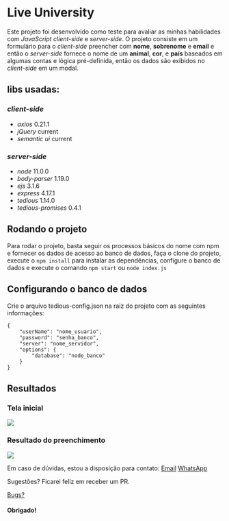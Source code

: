 # **Live University**

Este projeto foi desenvolvido como teste para avaliar as minhas habilidades com _JavaScript_ _client-side_ e _server-side_. O projeto consiste em um formulário para o _client-side_ preencher com **nome**, **sobrenome** e **email** e então o _server-side_ fornece o nome de um **animal**, **cor**, e **país** baseados em algumas contas e lógica pré-definida, então os dados são exibidos no _client-side_ em um modal.

## libs usadas:

### _client-side_
- _axios_ 0.21.1
- _jQuery_ current
- _semantic ui_ current
### _server-side_
- _node_ 11.0.0
- _body-parser_ 1.19.0
- _ejs_ 3.1.6
- _express_ 4.17.1
- _tedious_ 1.14.0
- _tedious-promises_ 0.4.1

## Rodando o projeto

Para rodar o projeto, basta seguir os processos básicos do nome com npm e fornecer os dados de acesso ao banco de dados, faça o clone do projeto, execute o ```npm install``` para instalar as dependências, configure o banco de dados e execute o comando ```npm start``` ou ```node index.js```

## Configurando o banco de dados

Crie o arquivo tedious-config.json na raiz do projeto com as seguintes informações:

```
{
    "userName": "nome_usuario",
    "password": "senha_banco",
    "server": "nome_servidor",
    "options": {
        "database": "node_banco"
    }
}
```

## Resultados

### Tela inicial
<img src="https://lh3.googleusercontent.com/fife/AAWUweXVnKMOxJ1JynEJ9fOep-AsBIsNdULxPeAQVsw8Ekjdu418dgtCWt60T6ET64SOwh7oA_D2JxHZmALBtJUxzyVrowEZgBEfEalalGKkfBLrFyCpZd-eequR7NFY1bc3BeHcgxegZD1cLyv01MjS3wTpeIaAIz191JqgAxzhpz-QOcqQxjYmnfYu2VOm26uFEfcPeWdSRROA6Uq5-oH5EaoThhcSsXZZHpNxXTKTW99fOp9G7EByWwvUvYZO3SoRHXE7sizLyWA5i7l_fVkpw87HMpY1VR9rCGIRPCdpYLxJxx-oOMGsfEN5-w5FSJMf1j_T-Kd4oX2lW0SAkAyKkDwDsB3ziiZpejQRr5gL_AlHo40KjQBVhSRTED6RsXIak9ll_TO-B5KbiL1p5KbUnizwbamnv6WSL1ec8oVAESxVmHcueQcPSVT3k4yPMIiYdiUVZ3ljFT4C3XNQNKArLTNcsBXNCCMilpw4BoWXwL-DhM0L4NPUN50seoXqsqneDQEBapk4dTxDrF26kXM4ILgR8uKWv-vVcBYfbUFZqUY09K9II_hv-Y02TXiwNbglEszWW7UlaDO_uVo7c9H4EmXMk_TpDzSCTGMOXuRSALgdKXhloMVfpN_f9897j5cCkwf3xTKfuboXZvkGcdcMiYzwScGoKXpj0Ry_o5lyacJck3i9SZD-69jFzm78JBzpzAzvASICw53SOvMuJHgG5f8T-5XqO-iZ72g=w1313-h725-ft">

### Resultado do preenchimento
<img src="https://lh3.googleusercontent.com/fife/AAWUweW2GDSGtETYna_q6cqiW-iqbXpOkJYsvY9dYduVUCSWcBYOOw9p9jd-3chCY1kfhGQdKuZRU-SVJ0qDpwfYsmZ2xUxsQmIt0i3Zsi4JwFIxrGkFOueZzv3keNr7yW_SqpE0J66grSQyoVKD4-CvO3qLbGw0oA1qJSzhp5goGvuQbhPYHUJrCY2bX4tCQKf3o4-fljWYGktEB6q3klrzrRuBtfXJ-3cNghwmAMV4BD1EFQKZtaVltT6n5eFQElAH3Uii4pxZBqfcXSGxlOx-zjyWG4EYegratr5j_TCGYASdnM6UXS6xzr4HN6Z2sviO0bII662r7fcuVGiWK_TAAIWlnOT3nBUlICQmX_-MpKVa37fqD0HOKWExTwUNh-KKzDUau5lrLHcEnE7b3nM6fIjT598QZSKFIE1I0fXglEAvVnCC4oRNCicTc8P2lKKSvO7zVns2kzNNi76W9AI6WRIRFCDb8r6vWCrMIEdw2wvsigOIU9qePWzPYWUcAdbBBn6OmMSO1p-jeMGYb4PpnOalIPCcb4YrucCyaZ73t1Af43KvHc99Uy8vWK-MbWxSy9aGSfrBVeBkvnDyPc97vgalJOeaNJSgnrZgH0CZJXLizscrRzKmKj779h0RgejXlyVY_i1KXBh_-1KenDdw99KC3C8G9OYfRFgebuAAnq5a6DHImoLzguBvnx0kXDBSeK1EJ2acsR-0gYvmhVQuxpBu98HdCN3QJlA=w1313-h725-ft">

Em caso de dúvidas, estou a disposição para contato:
[Email](mailto:renatobmpsilva@gmail.com)
[WhatsApp](https://api.whatsapp.com/send?phone=5511947689391)

Sugestões? Ficarei feliz em receber um PR.

[Bugs?](https://github.com/renatobmps/liveuniversity/issues)

#### Obrigado!